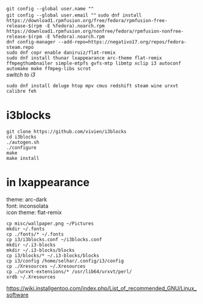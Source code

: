 
`git config --global user.name ""`  
`git config --global user.email ""`
`sudo dnf install https://download1.rpmfusion.org/free/fedora/rpmfusion-free-release-$(rpm -E %fedora).noarch.rpm https://download1.rpmfusion.org/nonfree/fedora/rpmfusion-nonfree-release-$(rpm -E %fedora).noarch.rpm`  
`dnf config-manager --add-repo=https://negativo17.org/repos/fedora-steam.repo`  
`sudo dnf copr enable daniruiz/flat-remix`  
`sudo dnf install thunar lxappearance arc-theme flat-remix ffmpegthumbnailer simple-mtpfs gvfs-mtp libmtp xclip i3 autoconf automake make ffmpeg-libs scrot`  
*switch to i3*  
  
`sudo dnf install deluge htop mpv cmus redshift steam wine urxvt calibre feh`  

# i3blocks
`git clone https://github.com/vivien/i3blocks`  
`cd i3blocks`  
`./autogen.sh`  
`./configure`  
`make`  
`make install`  

# in lxappearance  
theme: arc-dark  
font: inconsolata  
icon theme: flat-remix  

`cp misc/wallpaper.png ~/Pictures`  
`mkdir ~/.fonts`  
`cp ./fonts/* ~/.fonts`  
`cp i3/i3blocks.conf ~/i3blocks.conf`  
`mkdir ~/.i3-blocks`  
`mkdir ~/.i3-blocks/blocks`  
`cp i3/blocks/* ~/.i3-blocks/blocks`  
`cp i3/config /home/selhar/.config/i3/config`  
`cp ./Xresources ~/.Xresources`  
`cp ./urxvt-extensions/* /usr/lib64/urxvt/perl/`  
`xrdb ~/.Xresources`  
  
https://wiki.installgentoo.com/index.php/List_of_recommended_GNU/Linux_software  

